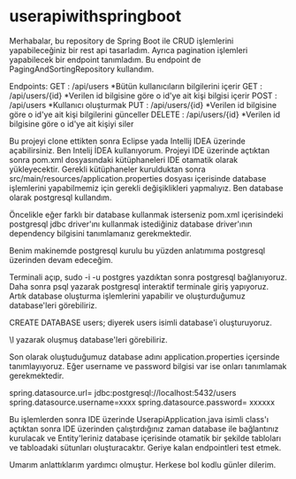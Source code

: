 # userapiwithspringboot

Merhabalar, bu repository de Spring Boot ile CRUD işlemlerini yapabileceğiniz bir rest api tasarladım. Ayrıca 
pagination işlemleri yapabilecek bir endpoint tanımladım. Bu endpoint de PagingAndSortingRepository kullandım.

Endpoints:
  GET     : /api/users *Bütün kullanıcıların bilgilerini içerir
  GET     : /api/users/{id} *Verilen id bilgisine göre o id'ye ait kişi bilgisi içerir
  POST    : /api/users *Kullanıcı oluşturmak
  PUT     : /api/users/{id} *Verilen id bilgisine göre o id'ye ait kişi bilgilerini günceller
  DELETE  : /api/users/{id} *Verilen id bilgisine göre o id'ye ait kişiyi siler
  
 Bu projeyi clone ettikten sonra Eclipse yada Intellij IDEA üzerinde açabilirsiniz. Ben Intelij İDEA kullanıyorum.
 Projeyi IDE üzerinde açtıktan sonra pom.xml dosyasındaki kütüphaneleri IDE otamatik olarak yükleyecektir.
 Gerekli kütüphaneler kurulduktan sonra src/main/resources/application.properties dosyası içerisinde database işlemlerini
 yapabilmemiz için gerekli değişiklikleri yapmalıyız. Ben database olarak postgresql kullandım. 
 
 Öncelikle eğer farklı bir database kullanmak isterseniz pom.xml içerisindeki postgresql jdbc driver'ını kullanmak istediğiniz
 database driver'ının dependency bilgisini tanımlamanız gerekmektedir. 
 
 Benim makinemde postgresql kurulu bu yüzden anlatımıma postgresql üzerinden devam edeceğim.
 
 Terminali açıp, sudo -i -u postgres yazdıktan sonra postgresql bağlanıyoruz. Daha sonra psql yazarak postgresql interaktif 
 terminale giriş yapıyoruz. Artık database oluşturma işlemlerini yapabilir ve oluşturduğumuz database'leri görebiliriz. 
 
 CREATE DATABASE users; diyerek users isimli database'i oluşturuyoruz.
 
 \l yazarak oluşmuş database'leri görebiliriz.
 
 Son olarak oluştuduğumuz database adını application.properties içersinde tanımlayıyoruz. Eğer username ve password bilgisi
 var ise onları tanımlamak gerekmektedir.
 
  spring.datasource.url= jdbc:postgresql://localhost:5432/users
  spring.datasource.username=xxxx
  spring.datasource.password= xxxxxx
  
Bu işlemlerden sonra IDE üzerinde UserapiApplication.java isimli class'ı açtıktan sonra IDE üzerinden çalıştırdığınız zaman
database ile bağlantınız kurulacak ve Entity'leriniz database içerisinde otamatik bir şekilde tabloları ve tabloadaki
sütunları oluşturacaktır. Geriye kalan endpointleri test etmek. 

Umarım anlattıklarım yardımcı olmuştur. Herkese bol kodlu günler dilerim.
 

